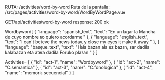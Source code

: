 RUTA: /activities/word-by-word
Ruta de la pantalla: /src/pages/activities/word-by-word/WordByWordPage.vue

GET/api/activities/word-by-word
response: 200 ok

Wordbyword[
  {
    "language": "spanish_text",
    "text": "En un lugar la Mancha de cuyo nombre no quiero acordarme "
  },
  {
    "language": "english_text",
    "text": "I can't believe the news today, y close my eyes it make it away "
  },
  {
    "language": "basque_text",
    "text": "Hala bazan ala ez bazan, sar dadila kalabazan eta atera dadila Foruko plazan "
  }
]

Activities= [
  {
    "id": "act-1",
    "name": "Wordbyword"
  },
  {
    "id": "act-2",
    "name": "C.semantica"
  },
  {
    "id": "act-3",
    "name": "C.fonologica"
  },
  {
    "id": "act-4",
    "name": "memoria secuencial"
  }
]